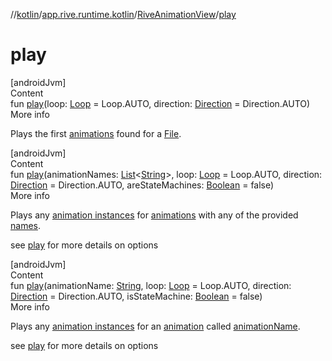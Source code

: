 //[kotlin](../../../index.md)/[app.rive.runtime.kotlin](../index.md)/[RiveAnimationView](index.md)/[play](play.md)



# play  
[androidJvm]  
Content  
fun [play](play.md)(loop: [Loop](../../app.rive.runtime.kotlin.core/-loop/index.md) = Loop.AUTO, direction: [Direction](../../app.rive.runtime.kotlin.core/-direction/index.md) = Direction.AUTO)  
More info  


Plays the first [animations](../../app.rive.runtime.kotlin.core/-animation/index.md) found for a [File](../../app.rive.runtime.kotlin.core/-file/index.md).

  


[androidJvm]  
Content  
fun [play](play.md)(animationNames: [List](https://kotlinlang.org/api/latest/jvm/stdlib/kotlin.collections/-list/index.html)<[String](https://kotlinlang.org/api/latest/jvm/stdlib/kotlin/-string/index.html)>, loop: [Loop](../../app.rive.runtime.kotlin.core/-loop/index.md) = Loop.AUTO, direction: [Direction](../../app.rive.runtime.kotlin.core/-direction/index.md) = Direction.AUTO, areStateMachines: [Boolean](https://kotlinlang.org/api/latest/jvm/stdlib/kotlin/-boolean/index.html) = false)  
More info  


Plays any [animation instances](../../app.rive.runtime.kotlin.core/-linear-animation-instance/index.md) for [animations](../../app.rive.runtime.kotlin.core/-animation/index.md) with any of the provided [names](play.md).



see [play](play.md) for more details on options

  


[androidJvm]  
Content  
fun [play](play.md)(animationName: [String](https://kotlinlang.org/api/latest/jvm/stdlib/kotlin/-string/index.html), loop: [Loop](../../app.rive.runtime.kotlin.core/-loop/index.md) = Loop.AUTO, direction: [Direction](../../app.rive.runtime.kotlin.core/-direction/index.md) = Direction.AUTO, isStateMachine: [Boolean](https://kotlinlang.org/api/latest/jvm/stdlib/kotlin/-boolean/index.html) = false)  
More info  


Plays any [animation instances](../../app.rive.runtime.kotlin.core/-linear-animation-instance/index.md) for an [animation](../../app.rive.runtime.kotlin.core/-animation/index.md) called [animationName](play.md).



see [play](play.md) for more details on options

  



